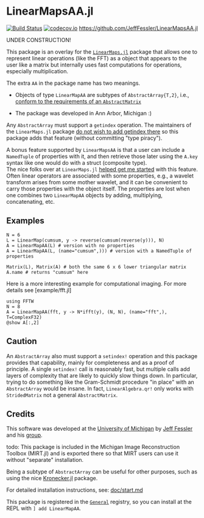 # LinearMapsAA.jl

[![Build Status](https://travis-ci.org/JeffFessler/LinearMapsAA.jl.svg?branch=master)](https://travis-ci.org/JeffFessler/LinearMapsAA.jl)
[![codecov.io](http://codecov.io/github/JeffFessler/LinearMapsAA.jl/coverage.svg?branch=master)](http://codecov.io/github/JeffFessler/LinearMapsAA.jl?branch=master)
https://github.com/JeffFessler/LinearMapsAA.jl

UNDER CONSTRUCTION!

This package is an overlay for the
[`LinearMaps.jl`](https://github.com/Jutho/LinearMaps.jl)
package
that allows one to represent linear operations
(like the FFT)
as a object that appears to the user like a matrix
but internally uses fast computations
for operations, especially multiplication.

The extra `AA` in the package name has two meanings.

- Objects of type `LinearMapAA` are subtypes of `AbstractArray{T,2}`, i.e.,
[conform to the requirements of an `AbstractMatrix`](https://docs.julialang.org/en/latest/manual/interfaces/#man-interface-array-1)

- The package was developed in Ann Arbor, Michigan :)

Any `AbstractArray`
must support a `getindex` operation.
The maintainers of the `LinearMaps.jl` package
[do not wish to add getindex there](https://github.com/Jutho/LinearMaps.jl/issues/38)
so this package adds that feature
(without committing "type piracy").

A bonus feature supported by `LinearMapsAA`
is that a user can include a `NamedTuple` of properties
with it, and then retrieve those later
using the `A.key` syntax like one would do with a struct (composite type).  
The nice folks over at `LinearMaps.jl`
[helped get me started](https://github.com/Jutho/LinearMaps.jl/issues/53)
with this feature.
Often linear operators are associated
with some properties,
e.g.,
a wavelet transform arises
from some mother wavelet,
and it can be convenient
to carry those properties with the object itself.
The properties are lost when one combines
two `LinearMapAA` objects by adding, multiplying, concatenating, etc.


## Examples

```
N = 6
L = LinearMap(cumsum, y -> reverse(cumsum(reverse(y))), N)
A = LinearMapAA(L) # version with no properties
A = LinearMapAA(L, (name="cumsum",))) # version with a NamedTuple of properties

Matrix(L), Matrix(A) # both the same 6 x 6 lower triangular matrix
A.name # returns "cumsum" here
```

Here is a more interesting example for computational imaging.
For more details see [example/fft.jl]
```
using FFTW
N = 8
A = LinearMapAA(fft, y -> N*ifft(y), (N, N), (name="fft",), T=ComplexF32)
@show A[:,2]
```

## Caution

An `AbstractArray` also must support a `setindex!` operation
and this package provides that capability,
mainly for completeness
and as a proof of principle.
A single `setindex!` call is reasonably fast,
but multiple calls add layers of complexity
that are likely to quickly slow things down.
In particular, trying to do something like the Gram-Schmidt procedure
"in place" with an `AbstractArray` would be insane.
In fact, `LinearAlgebra.qr!` only works with `StridedMatrix`
not a general `AbstractMatrix`.

## Credits

This software was developed at the
[University of Michigan](https://umich.edu/)
by
[Jeff Fessler](http://web.eecs.umich.edu/~fessler)
and his
[group](http://web.eecs.umich.edu/~fessler/group).


todo:
This package is included in the
Michigan Image Reconstruction Toolbox (MIRT.jl)
and is exported there
so that MIRT users can use it
without "separate" installation.

Being a subtype of `AbstractArray` can be useful
for other purposes,
such as using the nice
[Kronecker.jl](https://github.com/MichielStock/Kronecker.jl)
package.

For detailed installation instructions, see:
[doc/start.md](https://github.com/JeffFessler/MIRT.jl/blob/master/doc/start.md)

This package is registered in the
[`General`](https://github.com/JuliaRegistries/General) registry,
so you can install at the REPL with `] add LinearMapAA`.
